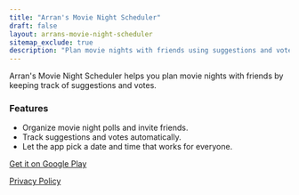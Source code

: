 ```yaml
---
title: "Arran's Movie Night Scheduler"
draft: false
layout: arrans-movie-night-scheduler
sitemap_exclude: true
description: "Plan movie nights with friends using suggestions and votes."
---
```


Arran's Movie Night Scheduler helps you plan movie nights with friends by keeping track of suggestions and votes.

### Features

- Organize movie night polls and invite friends.
- Track suggestions and votes automatically.
- Let the app pick a date and time that works for everyone.

[Get it on Google Play](https://play.google.com/store/apps/details?id=com.arran4.movie_night_scheduler.movie_night_scheduler)

[Privacy Policy](privacy/)
